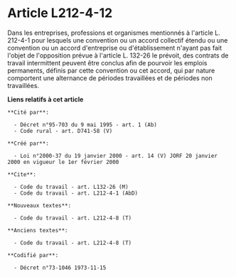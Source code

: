 # Article L212-4-12

Dans les entreprises, professions et organismes mentionnés à l'article L. 212-4-1 pour lesquels une convention ou un accord
collectif étendu ou une convention ou un accord d'entreprise ou d'établissement n'ayant pas fait l'objet de l'opposition
prévue à l'article L. 132-26 le prévoit, des contrats de travail intermittent peuvent être conclus afin de pourvoir les
emplois permanents, définis par cette convention ou cet accord, qui par nature comportent une alternance de périodes
travaillées et de périodes non travaillées.

**Liens relatifs à cet article**

	**Cité par**:

	  - Décret n°95-703 du 9 mai 1995 - art. 1 (Ab)
	  - Code rural - art. D741-58 (V)

	**Créé par**:

	  - Loi n°2000-37 du 19 janvier 2000 - art. 14 (V) JORF 20 janvier 2000 en vigueur le 1er février 2000

	**Cite**:

	  - Code du travail - art. L132-26 (M)
	  - Code du travail - art. L212-4-1 (AbD)

	**Nouveaux textes**:

	  - Code du travail - art. L212-4-8 (T)

	**Anciens textes**:

	  - Code du travail - art. L212-4-8 (T)

	**Codifié par**:

	  - Décret n°73-1046 1973-11-15
